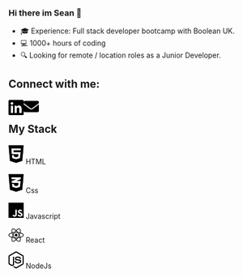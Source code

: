 ### Hi there im Sean 👋

- 🎓 Experience: Full stack developer bootcamp with Boolean UK.</li>
- 💻 1000+ hours of coding</li>
- 🔍 Looking for remote / location roles as a Junior Developer.</li>

## Connect with me:

[<img align="left" alt="socialImage" fill="blue" width="30px" src="images/linkedin-brands.svg"/>][linkedin]
[<img align="left" alt="emailImage" width="30px" src="images/envelope-solid.svg"/>][email]

<Br>

## My Stack

<img  alt="htmlImage" fill="blue" width="30px" src="images/html5-brands.svg"/> <span >HTML</span>

<img  alt="cssImage" fill="blue" width="30px" src="images/css3-alt-brands.svg"/> <span>Css</span>

<img  alt="javascriptImage" fill="blue" width="30px" src="images/js-brands.svg"/> <span>Javascript</span>

<img  alt="reactImage" fill="blue" width="30px" src="images/react-brands.svg"/> <span>React</span>

<img  alt="nodeImage" fill="blue" width="30px" src="images/node-js-brands.svg"/> <span>NodeJs</span>

[linkedin]: https://www.linkedin.com/in/sean-davison-82521b151/
[email]: seandavison1998@hotmail.com
